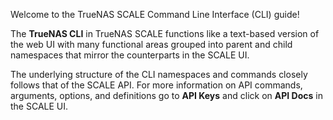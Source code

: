 &NewLine;

Welcome to the TrueNAS SCALE Command Line Interface (CLI) guide!

The **TrueNAS CLI** in TrueNAS SCALE functions like a text-based version of the web UI with many functional areas grouped into parent and child namespaces that mirror the counterparts in the SCALE UI. 

The underlying structure of the CLI namespaces and commands closely follows that of the SCALE API. 
For more information on API commands, arguments, options, and definitions go to **API Keys** and click on **API Docs** in the SCALE UI.